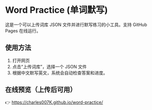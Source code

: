 # Word Practice (单词默写)

这是一个可以上传词库 JSON 文件并进行默写练习的小工具。支持 GitHub Pages 在线运行。

## 使用方法

1. 打开网页
2. 点击“上传词库”，选择一个 JSON 文件
3. 根据中文默写英文，系统会自动检查答案和进度。

## 在线预览（上传后可用）

👉 https://charles007K.github.io/word-practice/
